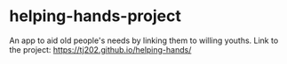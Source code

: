 # helping-hands-project
An app to aid old people's needs by linking them to willing youths.
Link to the project: https://tj202.github.io/helping-hands/
